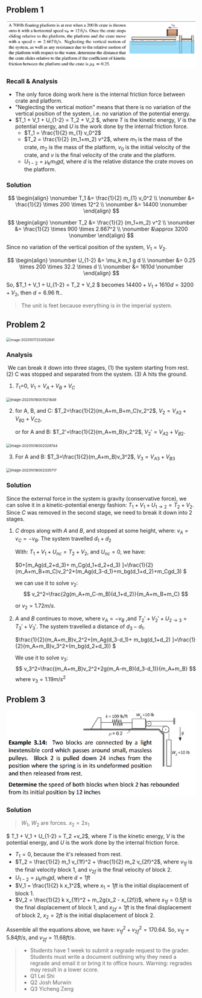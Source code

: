 

## Problem 1

<div style="text-align:center">
  <img src="https://github.com/leishi23/Dynamics_TA/blob/main/Discussion_4_3_Sol/Screenshot%202023-10-17%20221446.png?raw=true" width="500"/>   
</div>


### Recall & Analysis

- The only force doing work here is the internal friction force between crate and platform. 
- "Neglecting the vertical motion" means that there is no variation of the vertical position of the system, i.e. no variation of the potential energy. 
- $T_1 + V_1 + U_{1-2} = T_2 + V_2 $, where $T$ is the kinetic energy, $V$ is the potential energy, and $U$ is the work done by the internal friction force.
  - $T_1 = \frac{1}{2} m_{1} v_0^2$
  - $T_2 = \frac{1}{2} (m_1+m_2) v^2$, where $m_1$ is the mass of the crate, $m_2$ is the mass of the platform, $v_0$ is the initial velocity of the crate, and $v$ is the final velocity of the crate and the platform.
  - $U_{1-2} = \mu_k m_1 g d$, where $d$ is the relative distance the crate moves on the platform.

### Solution
$$
\begin{align} \nonumber
  T_1 &= \frac{1}{2} m_{1} v_0^2 \\ \nonumber
&= \frac{1}{2} \times 200 \times 12^2 \\ \nonumber
&= 14400 \nonumber
\end{align}
$$

$$
\begin{align} \nonumber
  T_2 &= \frac{1}{2} (m_1+m_2) v^2 \\ \nonumber
&= \frac{1}{2} \times 900 \times 2.667^2 \\ \nonumber
&\approx 3200 \nonumber
\end{align}
$$

Since no variation of the vertical position of the system, $V_1 = V_2$.

$$
\begin{align} \nonumber
  U_{1-2} &= \mu_k m_1 g d \\ \nonumber
&= 0.25 \times 200 \times 32.2 \times d \\ \nonumber
&= 1610d \nonumber
\end{align}
$$

So, $T_1 + V_1 + U_{1-2} = T_2 + V_2 $ becomes $14400 + V_1 + 1610d = 3200 + V_2$, then $d = 6.96$ ft.. 
> The unit is feet because everything is in the imperial system.


<div style="page-break-after: always;"></div>

## Problem 2

<img src="C:\Users\23472\AppData\Roaming\Typora\typora-user-images\image-20231017233052841.png" alt="image-20231017233052841" style="zoom:64%;" />

### Analysis

​	We can break it down into three stages, (1) the system starting from rest. (2) C was stopped and separated from the system. (3) A hits the ground.

1.  $T_1$=0, 	$V_1=V_A+V_B+V_C$

<img src="C:\Users\23472\AppData\Roaming\Typora\typora-user-images\image-20231018001521849.png" alt="image-20231018001521849" style="zoom: 67%;" />

2. for A, B, and C: $T_2=\frac{1}{2}(m_A+m_B+m_C)v_2^2$,	 $V_2=V_{A2}+V_{B2}+V_{C2}$, 

   or for A and B: $T_2'=\frac{1}{2}(m_A+m_B)v_2^2$,	 $V_2'=V_{A2}+V_{B2}$.

<img src="C:\Users\23472\AppData\Roaming\Typora\typora-user-images\image-20231018002329744.png" alt="image-20231018002329744" style="zoom:67%;" />

3. For A and B: $T_3=\frac{1}{2}(m_A+m_B)v_3^2$,	$V_3=V_{A3}+V_{B3}$

<img src="C:\Users\23472\AppData\Roaming\Typora\typora-user-images\image-20231018002335717.png" alt="image-20231018002335717" style="zoom:67%;" />

### Solution

Since the external force in the system is gravity (conservative force), we can solve it in a kinetic-potential energy fashion: $T_1+V_1+U_{1\rightarrow 2}=T_2+V_2$. Since $C$ was removed in the second stage, we need to break it down into 2 stages.

1. $C$ drops along with $A$ and $B$, and stopped at some height, where: $v_A = v_C = -v_B$. The system travelled $d_1+d_2$

   With: $T_1+V_1+U_{nc}=T_2+V_2$, and $U_{nc}=0$, we have:

   $0+[m_Ag(d_2+d_3)+ m_Cg(d_1+d_2+d_3) ]=\frac{1}{2}(m_A+m_B+m_C)v_2^2+(m_Ag(d_3-d_1)+m_bg(d_1+d_2)+m_Cgd_3) $

   we can use it to solve $v_2$:
   $$
   v_2^2=\frac{2g(m_A+m_C-m_B)(d_1+d_2)}{m_A+m_B+m_C}
   $$
   

   or $v_2=1.72m/s$.

2. $A$ and $B$ continues to move, where $v_A = -v_B$ ,and $T_2'+V_2'+U_{2\rightarrow 3}=T_3'+V_3'$. The system travelled a distance of $d_3-d_1$.

   $\frac{1}{2}(m_A+m_B)v_2^2+[m_Ag(d_3-d_1)+ m_bg(d_1+d_2) ]=\frac{1}{2}(m_A+m_B)v_3^2+(m_bg(d_2+d_3)) $

   We use it to solve $v_3$:
   $$
   v_3^2=\frac{(m_A+m_B)v_2^2+2g(m_A-m_B)(d_3-d_1)}{m_A+m_B}
   $$
   where $v_3=1.19m/s^2$

<div style="page-break-after: always;"></div>

## Problem 3
<div style="text-align:center">
  <img src="https://github.com/leishi23/Dynamics_TA/blob/main/Discussion_4_3_Sol/Screenshot%202023-10-17%20230018.png?raw=true" width="500"/>   
</div>

### Solution
> $W_1$, $W_2$ are forces.
> $x_2 = 2x_1$

$ T_1 + V_1 + U_{1-2} = T_2 +v_2$, where $T$ is the kinetic energy, $V$ is the potential energy, and $U$ is the work done by the internal friction force.
  - $T_1 = 0$, because the it's released from rest.
  - $T_2 = \frac{1}{2} m_1 v_{1f}^2 + \frac{1}{2} m_2 v_{2f}^2$, where $v_{1f}$ is the final velocity block 1, and $v_{2f}$ is the final velocity of block 2.
  - $U_{1-2} = \mu_k m_1 g d$, where $d = 1ft$ 
  - $V_1 = \frac{1}{2} k x_1^2$, where $x_1 = 1ft$ is the initial displacement of block 1.
  - $V_2 = \frac{1}{2} k x_{1f}^2 + m_2g(x_2 - x_{2f})$, where $x_{1f} = 0.5ft$ is the final displacement of block 1, and $x_{2f} = 1ft$ is the final displacement of block 2, $x_2 = 2ft$ is the initial displacement of block 2.

Assemble all the equations above, we have: $v_{1f}^2 + v_{2f}^2 = 170.64$.
So, $v_{1f} = 5.84 ft/s$, and $v_{2f} = 11.68 ft/s$.

> - Students have 1 week to submit a regrade request to the grader.  Students must write a document outlining why they need a regrade and email it or bring it to office hours.  Warning: regrades may result in a lower score.
> - Q1 Lei Shi
> - Q2 Josh Murwin
> - Q3 Yicheng Zeng

